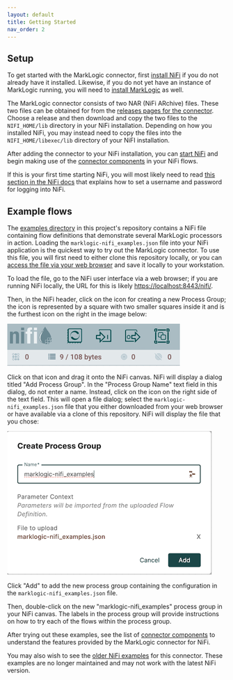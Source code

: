 ```yaml
---
layout: default
title: Getting Started
nav_order: 2
---
```


## Setup

To get started with the MarkLogic connector, first 
[install NiFi](https://nifi.apache.org/docs/nifi-docs/html/getting-started.html#downloading-and-installing-nifi) if 
you do not already have it installed. Likewise, if you do not yet have an instance of MarkLogic running, you will 
need to [install MarkLogic](https://docs.marklogic.com/11.0/guide/installation-guide/en/installation-guide-for-all-platforms.html)
as well.

The MarkLogic connector consists of two NAR (NiFi ARchive) files. These two files can be obtained for from the 
[releases pages for the connector](https://github.com/marklogic/nifi/releases). Choose a release and then download and 
copy the two files to the `NIFI_HOME/lib` directory in your NiFi installation. Depending on how you installed NiFi, 
you may instead need to copy the files into the `NIFI_HOME/libexec/lib` directory of your NiFI installation.

After adding the connector to your NiFi installation, you can 
[start NiFi](https://nifi.apache.org/docs/nifi-docs/html/getting-started.html#starting-nifi) and begin making use of 
the [connector components](components/components.md) in your NiFi flows.

If this is your first time starting NiFi, you will most likely need to read 
[this section in the NiFi docs](https://nifi.apache.org/docs/nifi-docs/html/getting-started.html#i-started-nifi-now-what)
that explains how to set a username and password for logging into NiFi. 

## Example flows

The [examples directory](https://github.com/marklogic/nifi/tree/master/examples) in this project's repository 
contains a NiFi file containing flow definitions that demonstrate several MarkLogic processors in action. Loading 
the `marklogic-nifi_examples.json` file into your NiFi application is the quickest way to try out the MarkLogic 
connector. To use this file, you will first need to either clone this repository locally, or you can
[access the file via your web browser](https://raw.githubusercontent.com/marklogic/nifi/master/examples/marklogic-nifi_examples.json)
and save it locally to your workstation.

To load the file, go to the NiFi user interface via a web browser; if you are running NiFi locally, the URL for 
this is likely <https://localhost:8443/nifi/>.

Then, in the NiFi header, click on the icon for creating a new Process Group; the icon is represented by a square with 
two smaller squares inside it and is the furthest icon on the right in the image below:

![nifi-header.png](nifi-header.png)

Click on that icon and drag it onto the NiFi canvas. NiFi will display a dialog  titled "Add Process Group". In the 
"Process Group Name" text field in this dialog, do not enter a name. Instead, click on the icon on the right side of 
the text field. This will open a file dialog; select the `marklogic-nifi_examples.json` file that you either 
downloaded from your web browser or have available via a clone of this repository. NiFi will display the file that 
you chose:

![create-process-group.png](create-process-group.png)

Click "Add" to add the new process group containing the configuration in the `marklogic-nifi_examples.json` file. 

Then, double-click on the new "marklogic-nifi_examples" process group in your NiFi canvas. The labels in the process 
group will provide instructions on how to try each of the flows within the process group.

After trying out these examples, see the list of [connector components](components/components.md) to understand the 
features provided by the MarkLogic connector for NiFi.

You may also wish to see the [older NiFi examples](https://github.com/marklogic/nifi/tree/gh-pages/files) for this 
connector. These examples are no longer maintained and may not work with the latest NiFi version.
